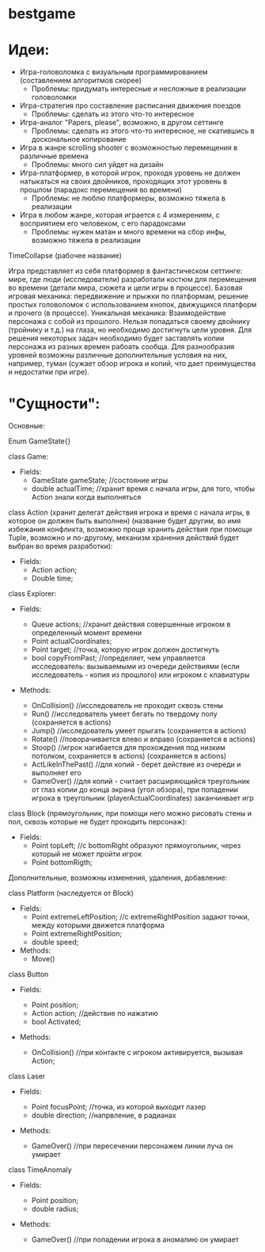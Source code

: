 # bestgame

# Идеи:
- Игра-головоломка с визуальным программированием (составлением алгоритмов скорее)
  - Проблемы: придумать интересные и несложные в реализации головоломки
- Игра-стратегия про составление расписания движения поездов
  - Проблемы: сделать из этого что-то интересное
- Игра-аналог "Papers, please", возможно, в другом сеттинге
  - Проблемы: сделать из этого что-то интересное, не скатившись в доскональное копирование
- Игра в жанре scrolling shooter с возможностью перемещения в различные времена
  - Проблемы: много сил уйдет на дизайн
- Игра-платформер, в которой игрок, проходя уровень не должен натыкаться на своих двойников, проходящих этот уровень в прошлом (парадокс перемещения во времени)
  - Проблемы: не люблю платформеры, возможно тяжела в реализации
- Игра в любом жанре, которая играется с 4 измерением, с восприятием его человеком, с его парадоксами
  - Проблемы: нужен матан и много времени на сбор инфы, возможно тяжела в реализации

TimeCollapse (рабочее название)

Игра представляет из себя платформер в фантастическом сеттинге: мире, где люди (исследователи) разработали костюм для перемещения во времени (детали мира, сюжета и цели игры в 
процессе). Базовая игровая механика: передвижение и прыжки по платформам, решение простых головоломок с использованием кнопок, движущихся платформ и прочего (в процессе).
Уникальная механика: Взаимодействие персонажа с собой из прошлого. Нельзя попадаться своему двойнику (тройнику и т.д.) на глаза, но необходимо достигнуть цели уровня. Для решения некоторых
задач необходимо будет заставлять копии персонажа из разных времен рабоать сообща. Для разнообразия уровней возможны различные дополнительные условия на них, например, туман 
(сужает обзор игрока и копий, что дает преимущества и недостатки при игре). 

# "Сущности":

Основные:

Enum GameState{}

class Game:
  - Fields:
    - GameState gameState; //состояние игры
    - double actualTime; //хранит время с начала игры, для того, чтобы Action знали когда выполняться

class Action (хранит делегат действия игрока и время с начала игры, в которое он должен быть выполнен)
(название будет другим, во имя избежания конфликта, возможно проще хранить действия при помощи Tuple, возможно и по-другому, механизм хранения действий будет выбран во время разработки):
  - Fields:
    - Action action;
    - Double time;

class Explorer:
  - Fields:
    - Queue<Action> actions; //хранит действия совершенные игроком в определенный момент времени
    - Point actualCoordinates;
    - Point target; //точка, которую игрок должен достигнуть
    - bool copyFromPast; //определяет, чем управляется исследователь: вызываемыми из очереди действиями (если исследователь - копия из прошлого) или игроком с клавиатуры
  
  - Methods:
    - OnCollision() //исследователь не проходит сквозь стены
    - Run() //исследователь умеет бегать по твердому полу (сохраняется в actions)
    - Jump() //исследователь умеет прыгать (сохраняется в actions)
    - Rotate() //поворачивается влево и вправо (сохраняется в actions)
    - Stoop() //игрок нагибается для прохождения под низким потолком, сохраняется в actions) (сохраняется в actions)
    - ActLikeInThePast() //для копий - берет действие из очереди и выполняет его
    - GameOver() //для копий - считает расширяющийся треугольник от глаз копии до конца экрана (угол обзора), 
            при попадении игрока в треугольник (playerActualCoordinates) заканчинвает игр

class Block (прямоугольник, при помощи него можно рисовать стены и пол, сквозь которые не будет проходить персонаж):
  - Fields:
    - Point topLeft; //c bottomRight образуют прямоугольник, через который не может пройти игрок
    - Point bottomRigth;

Дополнительные, возможны изменения, удаления, добавление:
  
class Platform (наследуется от Block)
  - Fields:
    - Point extremeLeftPosition; //с extremeRightPosition задают точки, между которыми движется платформа
    - Point extremeRightPosition;
    - double speed;
  - Methods:
    - Move()

class Button
  - Fields:
    - Point position;
    - Action action; //действие по нажатию
    - bool Activated;

  - Methods:
    - OnCollision() //при контакте с игроком активируется, вызывая Action;

class Laser
  - Fields:
    - Point focusPoint; //точка, из которой выходит лазер
    - double direction; //напрвление, в радианах

  - Methods:
    - GameOver() //при пересечении персонажем линии луча он умирает

class TimeAnomaly
  - Fields:
    - Point position;
    - double radius;

  - Methods:
    - GameOver() //при попадении игрока в аномалию он умирает